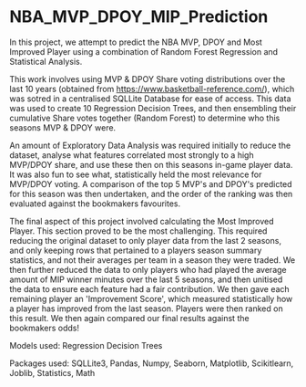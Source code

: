 # NBA_MVP_DPOY_MIP_Prediction
In this project, we attempt to predict the NBA MVP, DPOY and Most Improved Player using a combination of Random Forest Regression and Statistical Analysis. 

This work involves using MVP & DPOY Share voting distributions over the last 10 years (obtained from https://www.basketball-reference.com/), which was sotred in a centralised SQLLite Database for ease of access. This data was used to create 10 Regression Decision Trees, and then ensembling their cumulative Share votes together (Random Forest) to determine who this seasons MVP & DPOY were. 

An amount of Exploratory Data Analysis was required initially to reduce the dataset, analyse what features correlated most strongly to a high MVP/DPOY share, and use these then on this seasons in-game player data. It was also fun to see what, statistically held the most relevance for MVP/DPOY voting. A comparison of the top 5 MVP's and DPOY's predicted for this season was then undertaken, and the order of the ranking was then evaluated against the bookmakers favourites. 

The final aspect of this project involved calculating the Most Improved Player. This section proved to be the most challenging. This required reducing the original dataset to only player data from the last 2 seasons, and only keeping rows that pertained to a players season summary statistics, and not their averages per team in a season they were traded. We then further reduced the data to only players who had played the average amount of MIP winner minutes over the last 5 seasons, and then unitised the data to ensure each feature had a fair contribution. We then gave each remaining player an 'Improvement Score', which measured statistically how a player has improved from the last season. Players were then ranked on this result. We then again compared our final results against the bookmakers odds!

Models used: Regression Decision Trees

Packages used: SQLLite3, Pandas, Numpy, Seaborn, Matplotlib, Scikitlearn, Joblib, Statistics, Math
